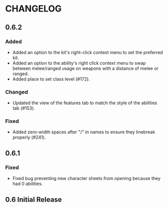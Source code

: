 # CHANGELOG

<!--
## [Unreleased]

### Added

### Changed

### Deprecated

### Removed

### Fixed

### Security

### Known Issues
-->

## 0.6.2

### Added
- Added an option to the kit's right-click context menu to set the preferred kit.
- Added an option to the ability's right click context menu to swap between melee/ranged usage on weapons with a distance of melee or ranged.
- Added place to set class level (#172).

### Changed
- Updated the view of the features tab to match the style of the abilities tab (#153).

### Fixed
- Added zero-width spaces after "/" in names to ensure they linebreak properly (#241).

## 0.6.1

### Fixed
- Fixed bug preventing new character sheets from opening because they had 0 abilities.

## 0.6 Initial Release

